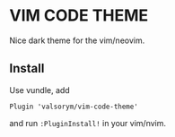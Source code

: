 VIM CODE THEME
==============

Nice dark theme for the vim/neovim.

Install
-------

Use vundle, add

```
Plugin 'valsorym/vim-code-theme'
```

and run `:PluginInstall!` in your vim/nvim.

